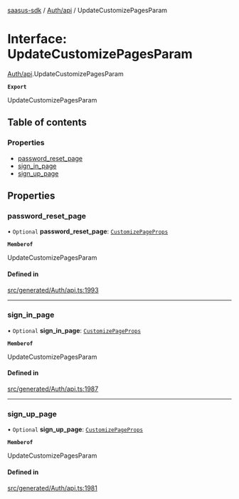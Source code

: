 [saasus-sdk](../README.md) / [Auth/api](../modules/Auth_api.md) / UpdateCustomizePagesParam

# Interface: UpdateCustomizePagesParam

[Auth/api](../modules/Auth_api.md).UpdateCustomizePagesParam

**`Export`**

UpdateCustomizePagesParam

## Table of contents

### Properties

- [password\_reset\_page](Auth_api.UpdateCustomizePagesParam.md#password_reset_page)
- [sign\_in\_page](Auth_api.UpdateCustomizePagesParam.md#sign_in_page)
- [sign\_up\_page](Auth_api.UpdateCustomizePagesParam.md#sign_up_page)

## Properties

### password\_reset\_page

• `Optional` **password\_reset\_page**: [`CustomizePageProps`](Auth_api.CustomizePageProps.md)

**`Memberof`**

UpdateCustomizePagesParam

#### Defined in

[src/generated/Auth/api.ts:1993](https://github.com/saasus-platform/saasus-sdk-javascript/blob/997c544/src/generated/Auth/api.ts#L1993)

___

### sign\_in\_page

• `Optional` **sign\_in\_page**: [`CustomizePageProps`](Auth_api.CustomizePageProps.md)

**`Memberof`**

UpdateCustomizePagesParam

#### Defined in

[src/generated/Auth/api.ts:1987](https://github.com/saasus-platform/saasus-sdk-javascript/blob/997c544/src/generated/Auth/api.ts#L1987)

___

### sign\_up\_page

• `Optional` **sign\_up\_page**: [`CustomizePageProps`](Auth_api.CustomizePageProps.md)

**`Memberof`**

UpdateCustomizePagesParam

#### Defined in

[src/generated/Auth/api.ts:1981](https://github.com/saasus-platform/saasus-sdk-javascript/blob/997c544/src/generated/Auth/api.ts#L1981)
